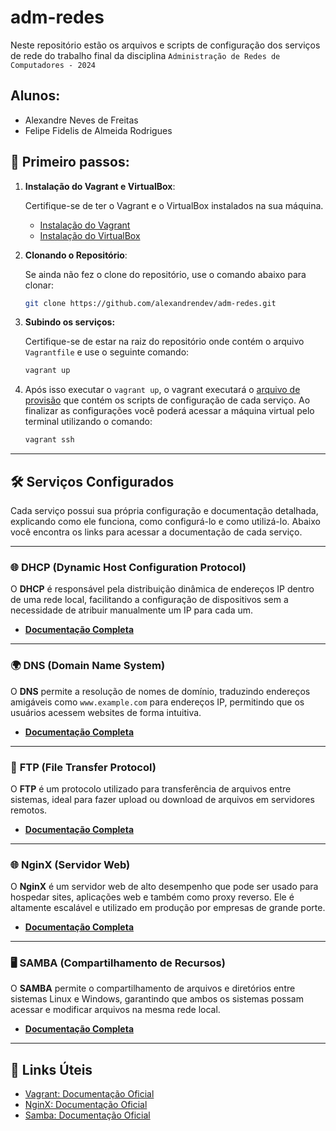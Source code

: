 # adm-redes
Neste repositório estão os arquivos e scripts de configuração dos serviços de rede do trabalho final da disciplina `Administração de Redes de Computadores - 2024`

## **Alunos**: 
 - Alexandre Neves de Freitas
 - Felipe Fidelis de Almeida Rodrigues


## 🚀 Primeiro passos:

1. **Instalação do Vagrant e VirtualBox**:

   Certifique-se de ter o Vagrant e o VirtualBox instalados na sua máquina.

   - [Instalação do Vagrant](https://www.vagrantup.com/docs/installation)
   - [Instalação do VirtualBox](https://www.virtualbox.org/wiki/Downloads)

3. **Clonando o Repositório**:

   Se ainda não fez o clone do repositório, use o comando abaixo para clonar:
   ```bash
   git clone https://github.com/alexandrendev/adm-redes.git
   ```

4. **Subindo os serviços:**

   Certifique-se de estar na raiz do repositório onde contém o arquivo `Vagrantfile` e use o seguinte comando:
    ```bash
    vagrant up
    ```
5. Após isso executar o `vagrant up`, o vagrant executará o [arquivo de provisão](./provision.sh) que contém os scripts de configuração de cada serviço. 
Ao finalizar as configurações você poderá acessar a máquina virtual pelo terminal utilizando o comando:
   ```bash
   vagrant ssh
   ```
--------
## 🛠️ Serviços Configurados

Cada serviço possui sua própria configuração e documentação detalhada, explicando como ele funciona, como configurá-lo e como utilizá-lo. Abaixo você encontra os links para acessar a documentação de cada serviço.

---

### 🌐 **DHCP** (Dynamic Host Configuration Protocol)
O **DHCP** é responsável pela distribuição dinâmica de endereços IP dentro de uma rede local, facilitando a configuração de dispositivos sem a necessidade de atribuir manualmente um IP para cada um.
- [**Documentação Completa**](./config/DHCP/README.md)

---

### 🌍 **DNS** (Domain Name System)
O **DNS** permite a resolução de nomes de domínio, traduzindo endereços amigáveis como `www.example.com` para endereços IP, permitindo que os usuários acessem websites de forma intuitiva.
- [**Documentação Completa**](./config/DNS/README.md)

---

### 📁 **FTP** (File Transfer Protocol)
O **FTP** é um protocolo utilizado para transferência de arquivos entre sistemas, ideal para fazer upload ou download de arquivos em servidores remotos.
- [**Documentação Completa**](./config/FTP/README.md)

---

### 🌐 **NginX** (Servidor Web)
O **NginX** é um servidor web de alto desempenho que pode ser usado para hospedar sites, aplicações web e também como proxy reverso. Ele é altamente escalável e utilizado em produção por empresas de grande porte.
- [**Documentação Completa**](./config/NginX/README.md)

---

### 🖥️ **SAMBA** (Compartilhamento de Recursos)
O **SAMBA** permite o compartilhamento de arquivos e diretórios entre sistemas Linux e Windows, garantindo que ambos os sistemas possam acessar e modificar arquivos na mesma rede local.
- [**Documentação Completa**](./config/SAMBA/README.md)

---

## 🔗 Links Úteis

- [Vagrant: Documentação Oficial](https://www.vagrantup.com/docs)
- [NginX: Documentação Oficial](https://nginx.org/en/docs/)
- [Samba: Documentação Oficial](https://www.samba.org/samba/docs/)
